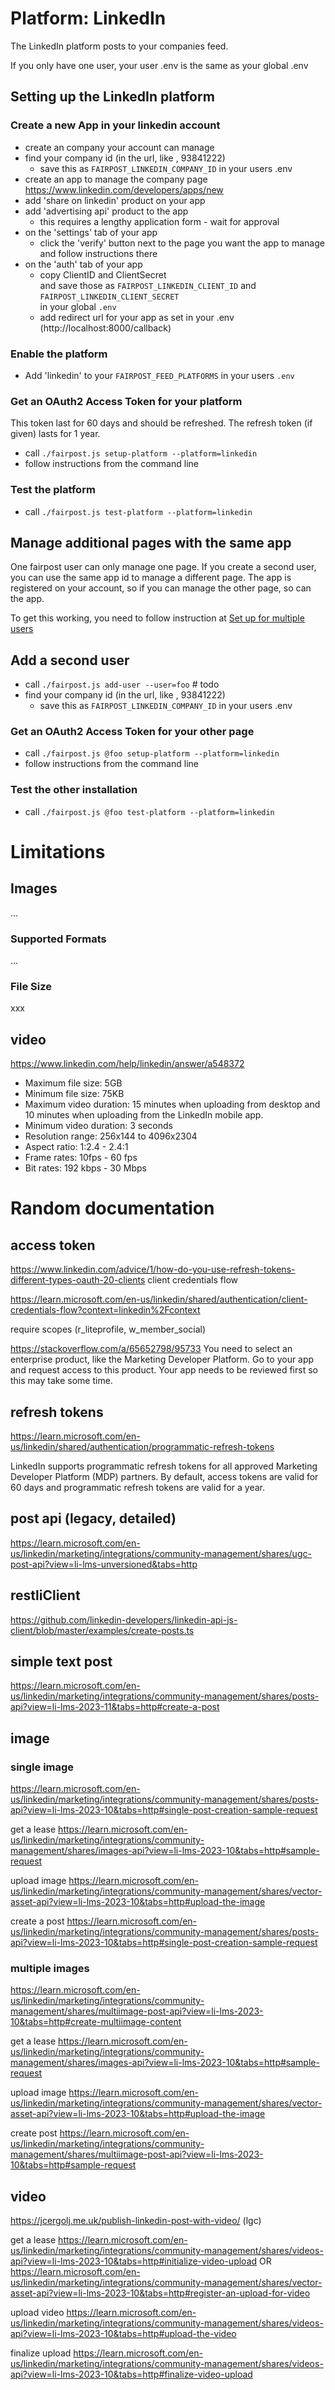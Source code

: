 # Platform: LinkedIn

The LinkedIn platform posts to your companies feed.

If you only have one user, your user .env is 
the same as your global .env

## Setting up the LinkedIn platform


### Create a new App in your linkedin account
- create an company your account can manage
- find your company id (in the url, like , 93841222)
  - save this as `FAIRPOST_LINKEDIN_COMPANY_ID` in your users .env
- create an app to manage the company page \
https://www.linkedin.com/developers/apps/new
- add 'share on linkedin' product on your app
- add 'advertising api' product to the app
  - this requires a lengthy application form - wait for approval
- on the 'settings' tab of your app
  - click the 'verify' button next to the page you want the app to manage \
    and follow instructions there
- on the 'auth' tab of your app
  - copy ClientID and ClientSecret \
    and save those as `FAIRPOST_LINKEDIN_CLIENT_ID` and `FAIRPOST_LINKEDIN_CLIENT_SECRET` \
    in your global `.env`
  - add redirect url for your app as set in your .env (http://localhost:8000/callback)


### Enable the platform
 - Add 'linkedin' to your `FAIRPOST_FEED_PLATFORMS` in your users `.env`

### Get an OAuth2 Access Token for your platform

This token last for 60 days and should be refreshed.
The refresh token (if given) lasts for 1 year.

 - call `./fairpost.js setup-platform --platform=linkedin`
 - follow instructions from the command line

### Test the platform
 - call `./fairpost.js test-platform --platform=linkedin`

## Manage additional pages with the same app

One fairpost user can only manage one page. If you create a second user, you can use the same app id to manage a different page. The app is registered on your account, so if you can manage the other page, so can the app. 

To get this working, you need to follow instruction at [Set up for multiple users](./docs/MultipleUsers.md)

## Add a second user 
- call `./fairpost.js add-user --user=foo` # todo
- find your company id (in the url, like , 93841222)
  - save this as `FAIRPOST_LINKEDIN_COMPANY_ID` in your users .env

### Get an OAuth2 Access Token for your other page

 - call `./fairpost.js @foo setup-platform --platform=linkedin`
 - follow instructions from the command line

### Test the other installation
 - call `./fairpost.js @foo test-platform --platform=linkedin`

# Limitations 

## Images 

...

### Supported Formats

...

### File Size

xxx

## video

https://www.linkedin.com/help/linkedin/answer/a548372

- Maximum file size: 5GB
- Minimum file size: 75KB
- Maximum video duration: 15 minutes when uploading from desktop and 10 minutes when uploading from the LinkedIn mobile app.
- Minimum video duration: 3 seconds
- Resolution range: 256x144 to 4096x2304
- Aspect ratio: 1:2.4 - 2.4:1
- Frame rates: 10fps - 60 fps
- Bit rates: 192 kbps - 30 Mbps

# Random documentation

## access token 
https://www.linkedin.com/advice/1/how-do-you-use-refresh-tokens-different-types-oauth-20-clients
client credentials flow

https://learn.microsoft.com/en-us/linkedin/shared/authentication/client-credentials-flow?context=linkedin%2Fcontext

require scopes (r_liteprofile, w_member_social)

https://stackoverflow.com/a/65652798/95733
You need to select an enterprise product, like the Marketing Developer Platform. Go to your app and request access to this product. Your app needs to be reviewed first so this may take some time.

## refresh  tokens

https://learn.microsoft.com/en-us/linkedin/shared/authentication/programmatic-refresh-tokens

LinkedIn supports programmatic refresh tokens for all approved Marketing Developer Platform (MDP) partners.
By default, access tokens are valid for 60 days and programmatic refresh tokens are valid for a year.

## post api (legacy, detailed)

https://learn.microsoft.com/en-us/linkedin/marketing/integrations/community-management/shares/ugc-post-api?view=li-lms-unversioned&tabs=http

## restliClient

https://github.com/linkedin-developers/linkedin-api-js-client/blob/master/examples/create-posts.ts

## simple text post 
https://learn.microsoft.com/en-us/linkedin/marketing/integrations/community-management/shares/posts-api?view=li-lms-2023-11&tabs=http#create-a-post

## image

### single image 
https://learn.microsoft.com/en-us/linkedin/marketing/integrations/community-management/shares/posts-api?view=li-lms-2023-10&tabs=http#single-post-creation-sample-request

get a lease
https://learn.microsoft.com/en-us/linkedin/marketing/integrations/community-management/shares/images-api?view=li-lms-2023-10&tabs=http#sample-request

upload image
https://learn.microsoft.com/en-us/linkedin/marketing/integrations/community-management/shares/vector-asset-api?view=li-lms-2023-10&tabs=http#upload-the-image

create a post 
https://learn.microsoft.com/en-us/linkedin/marketing/integrations/community-management/shares/posts-api?view=li-lms-2023-10&tabs=http#single-post-creation-sample-request

### multiple images 

https://learn.microsoft.com/en-us/linkedin/marketing/integrations/community-management/shares/multiimage-post-api?view=li-lms-2023-10&tabs=http#create-multiimage-content

get a lease
https://learn.microsoft.com/en-us/linkedin/marketing/integrations/community-management/shares/images-api?view=li-lms-2023-10&tabs=http#sample-request

upload image
https://learn.microsoft.com/en-us/linkedin/marketing/integrations/community-management/shares/vector-asset-api?view=li-lms-2023-10&tabs=http#upload-the-image

create post 
https://learn.microsoft.com/en-us/linkedin/marketing/integrations/community-management/shares/multiimage-post-api?view=li-lms-2023-10&tabs=http#sample-request


## video

https://jcergolj.me.uk/publish-linkedin-post-with-video/ (lgc)

get a lease 
https://learn.microsoft.com/en-us/linkedin/marketing/integrations/community-management/shares/videos-api?view=li-lms-2023-10&tabs=http#initialize-video-upload
OR
https://learn.microsoft.com/en-us/linkedin/marketing/integrations/community-management/shares/vector-asset-api?view=li-lms-2023-10&tabs=http#register-an-upload-for-video

upload video
https://learn.microsoft.com/en-us/linkedin/marketing/integrations/community-management/shares/videos-api?view=li-lms-2023-10&tabs=http#upload-the-video

finalize upload 
https://learn.microsoft.com/en-us/linkedin/marketing/integrations/community-management/shares/videos-api?view=li-lms-2023-10&tabs=http#finalize-video-upload




